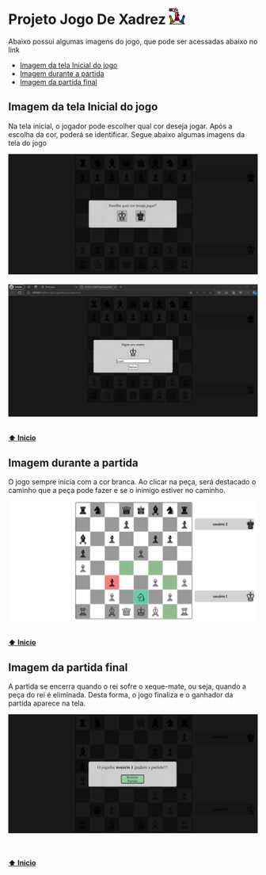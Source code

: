 # Projeto Jogo De Xadrez   <img src="icone/xadrez.png">
<p>Abaixo possui algumas imagens do jogo, que pode ser acessadas abaixo no link</p>

* [Imagem da tela Inicial do jogo](#Imagem-da-tela-Inicial-do-jogo)
* [Imagem durante a partida](#Imagem-durante-a-partida)
* [Imagem da partida final](#Imagem-da-partida-final)


<div>
  
## Imagem da tela Inicial do jogo
<p>Na tela inicial, o jogador pode escolher qual cor deseja jogar. Após a escolha da cor, poderá se identificar. Segue abaixo algumas imagens da tela do jogo</p>
<img src="imagensDaTelaDoJogo/telaInicial.png" width="900">
<br><br>
<img src="imagensDaTelaDoJogo/telaInicialUser.png" width="900">
<br><br>

**[⬆ Inicio](#projeto-jogo-de-xadrez---)**

## Imagem durante a partida
<p>O jogo sempre inicia com a cor branca. Ao clicar na peça, será destacado o caminho que a peça pode fazer e se o inimigo estiver no caminho.</p>
<img src="imagensDaTelaDoJogo/durantePartida.png" width="600">
<br><br>


**[⬆ Inicio](#projeto-jogo-de-xadrez---)**

## Imagem da partida final
<p>A partida se encerra quando o rei sofre o xeque-mate, ou seja, quando a peça do rei é eliminada. Desta forma, o jogo finaliza e o ganhador da partida aparece na tela.</p>
<img src="imagensDaTelaDoJogo/finalDaPartida.png" width="600">
</div>
<br><br>

**[⬆ Inicio](#projeto-jogo-de-xadrez---)**
